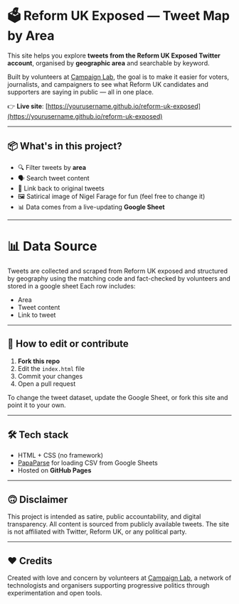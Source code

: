 # 🗳️ Reform UK Exposed — Tweet Map by Area

This site helps you explore **tweets from the Reform UK Exposed Twitter account**, organised by **geographic area** and searchable by keyword.

Built by volunteers at [Campaign Lab](https://campaignlab.uk), the goal is to make it easier for voters, journalists, and campaigners to see what Reform UK candidates and supporters are saying in public — all in one place.

👉 **Live site**: [https://yourusername.github.io/reform-uk-exposed](https://yourusername.github.io/reform-uk-exposed)

---

## 📦 What's in this project?

- 🔍 Filter tweets by **area**
- 🗣️ Search tweet content
- 🔗 Link back to original tweets
- 🖼️ Satirical image of Nigel Farage for fun (feel free to change it)
- 📊 Data comes from a live-updating **Google Sheet**

---
# 📊 Data Source

Tweets are collected and scraped from Reform UK exposed and structured by geography using the matching code and fact-checked by volunteers and stored in a google sheet
Each row includes:
- Area
- Tweet content
- Link to tweet

---

## 🚀 How to edit or contribute

1. **Fork this repo**
2. Edit the `index.html` file
3. Commit your changes
4. Open a pull request

To change the tweet dataset, update the Google Sheet, or fork this site and point it to your own.

---

## 🛠 Tech stack

- HTML + CSS (no framework)
- [PapaParse](https://www.papaparse.com/) for loading CSV from Google Sheets
- Hosted on **GitHub Pages**

---

## 🙃 Disclaimer

This project is intended as satire, public accountability, and digital transparency. All content is sourced from publicly available tweets. The site is not affiliated with Twitter, Reform UK, or any political party.

---

## ❤️ Credits

Created with love and concern by volunteers at [Campaign Lab](https://campaignlab.uk), a network of technologists and organisers supporting progressive politics through experimentation and open tools.
